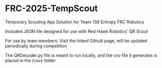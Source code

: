 # FRC-2025-TempScout
Temporary Scouting App Solution for Team 138 Entropy FRC Robotics

Included JSON file designed for use with Red Hawk Robotics' QR Scout

For use by team members: Visit the linked Github page, will be updated periodically during competition

The QRDecoder.py file is meant to run locally, and the csv file it generates is placed in the /csvs folder
